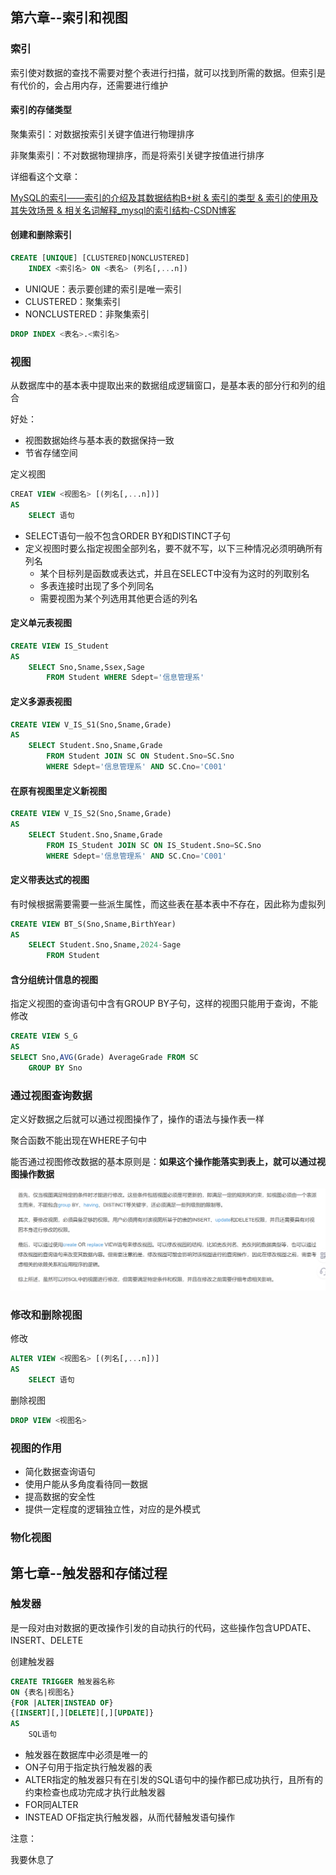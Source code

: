 ## 第六章--索引和视图

### 索引

索引使对数据的查找不需要对整个表进行扫描，就可以找到所需的数据。但索引是有代价的，会占用内存，还需要进行维护

#### 索引的存储类型

聚集索引：对数据按索引关键字值进行物理排序

非聚集索引：不对数据物理排序，而是将索引关键字按值进行排序

详细看这个文章：

[MySQL的索引——索引的介绍及其数据结构B+树 & 索引的类型 & 索引的使用及其失效场景 & 相关名词解释_mysql的索引结构-CSDN博客](https://blog.csdn.net/Pireley/article/details/133931413)

#### 创建和删除索引

``` sql
CREATE [UNIQUE] [CLUSTERED|NONCLUSTERED]
	INDEX <索引名> ON <表名> (列名[,...n])
```

- UNIQUE：表示要创建的索引是唯一索引
- CLUSTERED：聚集索引
- NONCLUSTERED：非聚集索引

``` sql
DROP INDEX <表名>.<索引名>
```

### 视图

从数据库中的基本表中提取出来的数据组成逻辑窗口，是基本表的部分行和列的组合

好处：

- 视图数据始终与基本表的数据保持一致
- 节省存储空间

定义视图

``` sql
CREAT VIEW <视图名> [(列名[,...n])]
AS 
	SELECT 语句
```

- SELECT语句一般不包含ORDER BY和DISTINCT子句
- 定义视图时要么指定视图全部列名，要不就不写，以下三种情况必须明确所有列名
  - 某个目标列是函数或表达式，并且在SELECT中没有为这时的列取别名
  - 多表连接时出现了多个列同名
  - 需要视图为某个列选用其他更合适的列名

#### 定义单元表视图

``` sql
CREATE VIEW IS_Student
AS 
	SELECT Sno,Sname,Ssex,Sage
		FROM Student WHERE Sdept='信息管理系'
```

#### 定义多源表视图

``` sql
CREATE VIEW V_IS_S1(Sno,Sname,Grade)
AS 
	SELECT Student.Sno,Sname,Grade
		FROM Student JOIN SC ON Student.Sno=SC.Sno
		WHERE Sdept='信息管理系' AND SC.Cno='C001'
```

#### 在原有视图里定义新视图

``` sql
CREATE VIEW V_IS_S2(Sno,Sname,Grade)
AS 
	SELECT Student.Sno,Sname,Grade
		FROM IS_Student JOIN SC ON IS_Student.Sno=SC.Sno
		WHERE Sdept='信息管理系' AND SC.Cno='C001'
```

#### 定义带表达式的视图

有时候根据需要需要一些派生属性，而这些表在基本表中不存在，因此称为虚拟列

``` sql
CREATE VIEW BT_S(Sno,Sname,BirthYear)
AS 
	SELECT Student.Sno,Sname,2024-Sage
		FROM Student 
```

#### 含分组统计信息的视图

指定义视图的查询语句中含有GROUP BY子句，这样的视图只能用于查询，不能修改

``` sql
CREATE VIEW S_G
AS
SELECT Sno,AVG(Grade) AverageGrade FROM SC
	GROUP BY Sno
```

### 通过视图查询数据

定义好数据之后就可以通过视图操作了，操作的语法与操作表一样

聚合函数不能出现在WHERE子句中

能否通过视图修改数据的基本原则是：**如果这个操作能落实到表上，就可以通过视图操作数据**

![image-20250102214505766](2.png)

### 修改和删除视图

修改

``` sql
ALTER VIEW <视图名> [(列名[,...n])]
AS 
	SELECT 语句
```

删除视图

``` sql
DROP VIEW <视图名>
```

### 视图的作用

- 简化数据查询语句
- 使用户能从多角度看待同一数据
- 提高数据的安全性
- 提供一定程度的逻辑独立性，对应的是外模式

### 物化视图

## 第七章--触发器和存储过程

### 触发器

是一段对由对数据的更改操作引发的自动执行的代码，这些操作包含UPDATE、INSERT、DELETE

创建触发器

``` sql
CREATE TRIGGER 触发器名称
ON {表名|视图名}
{FOR |ALTER|INSTEAD OF}
{[INSERT][,][DELETE][,][UPDATE]}
AS
	SQL语句
```

- 触发器在数据库中必须是唯一的
- ON子句用于指定执行触发器的表
- ALTER指定的触发器只有在引发的SQL语句中的操作都已成功执行，且所有的约束检查也成功完成才执行此触发器
- FOR同ALTER
- INSTEAD OF指定执行触发器，从而代替触发语句操作

注意：

我要休息了